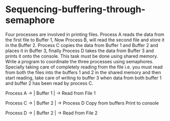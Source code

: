 # Sequencing-buffering-through-semaphore
Four processes are involved in printing files. Process A reads the data from the
first file to Buffer 1, Now Process B, will read the second file and store it in the Buffer 2. Process
C copies the data from Buffer 1 and Buffer 2 and places it in Buffer 3, finally Process D takes
the data from Buffer 3 and prints it onto the console. This task must be done using shared
memory. Write a program to coordinate the three processes using semaphores. Specially taking
care of completely reading from the file i.e. you must read from both the files into the buffers 1
and 2 in the shared memory and then start reading, take care of writing to buffer 3 when data
from both buffer 1 and buffer 2 has been read by process C.

Process A -> | Buffer 1 | ->
Read from File 1

Process C -> | Buffer 2 | -> Process D
Copy from buffers Print to console

Process D -> | Buffer 2 | ->
Read from File 2

